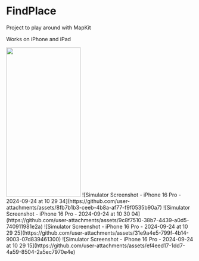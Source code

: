 # FindPlace
Project to play around with MapKit

Works on iPhone and iPad

<img src="https://github.com/user-attachments/assets/f8e7441c-318f-4361-af30-bdb402da7e21" width="200" height="400" />
![Simulator Screenshot - iPhone 16 Pro - 2024-09-24 at 10 29 34](https://github.com/user-attachments/assets/8fb7b1b3-ceeb-4b8a-af77-f9f0535b90a7)
![Simulator Screenshot - iPhone 16 Pro - 2024-09-24 at 10 30 04](https://github.com/user-attachments/assets/9c8f7510-38b7-4439-a0d5-740911981e2a)
![Simulator Screenshot - iPhone 16 Pro - 2024-09-24 at 10 29 25](https://github.com/user-attachments/assets/31e9a4e5-799f-4b14-9003-07d839461300)
![Simulator Screenshot - iPhone 16 Pro - 2024-09-24 at 10 29 15](https://github.com/user-attachments/assets/ef4eed17-1dd7-4a59-8504-2a5ec7970e4e)
